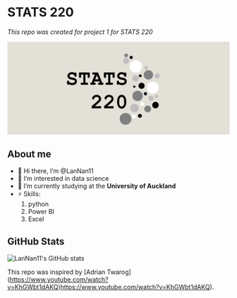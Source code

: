 # STATS 220
*This repo was created for project 1 for STATS 220*

![STATS 220](https://github.com/LanNan11/LanNan11/blob/main/logo_header.png)

## About me

- 👋 Hi there, I’m @LanNan11
- 👀 I’m interested in data science
- 🌱 I’m currently studying at the **University of Auckland**
- ⚡ Skills:
     1. python
     2. Power BI
     3. Excel
  
## GitHub Stats        
![LanNan11's GitHub stats](https://github-readme-stats.vercel.app/api?username=LanNan11&theme=onedark_icons=true)

This repo was inspired by [Adrian Twarog] (https://www.youtube.com/watch?v=KhGWbt1dAKQ)https://www.youtube.com/watch?v=KhGWbt1dAKQ).
